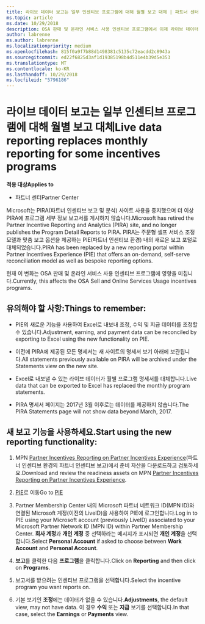 ```yaml
---
title: 라이브 데이터 보고는 일부 인센티브 프로그램에 대해 월별 보고 대체 | 파트너 센터
ms.topic: article
ms.date: 10/29/2018
description: OSA 판매 및 온라인 서비스 사용 인센티브 프로그램에서 이제 라이브 데이터 보고를 받을 수 있습니다.
author: labrenne
ms.author: labrenne
ms.localizationpriority: medium
ms.openlocfilehash: 815f0a9f7b88d1498381c5135c72eacdd2c8943a
ms.sourcegitcommit: ed22f6825d3af1d19385198b4d511e4b39d5e353
ms.translationtype: MT
ms.contentlocale: ko-KR
ms.lasthandoff: 10/29/2018
ms.locfileid: "5796186"
---
```

# <a name="live-data-reporting-replaces-monthly-reporting-for-some-incentives-programs"></a><span data-ttu-id="41704-103">라이브 데이터 보고는 일부 인센티브 프로그램에 대해 월별 보고 대체</span><span class="sxs-lookup"><span data-stu-id="41704-103">Live data reporting replaces monthly reporting for some incentives programs</span></span>

**<span data-ttu-id="41704-104">적용 대상</span><span class="sxs-lookup"><span data-stu-id="41704-104">Applies to</span></span>**

-  <span data-ttu-id="41704-105">파트너 센터</span><span class="sxs-lookup"><span data-stu-id="41704-105">Partner Center</span></span>

<span data-ttu-id="41704-106">Microsoft는 PIRA(파트너 인센티브 보고 및 분석) 사이트 사용을 중지했으며 더 이상 PIRA에 프로그램 세부 정보 보고서를 게시하지 않습니다.</span><span class="sxs-lookup"><span data-stu-id="41704-106">Microsoft has retired the Partner Incentive Reporting and Analytics (PIRA) site, and no longer publishes the Program Detail Reports to PIRA.</span></span> <span data-ttu-id="41704-107">PIRA는 주문형 셀프 서비스 조정 모델과 맞춤 보고 옵션을 제공하는 PIE(파트너 인센티브 환경) 내의 새로운 보고 포털로 대체되었습니다.</span><span class="sxs-lookup"><span data-stu-id="41704-107">PIRA has been replaced by a new reporting portal within Partner Incentives Experience (PIE) that offers an on-demand, self-serve reconciliation model as well as bespoke reporting options.</span></span> 

<span data-ttu-id="41704-108">현재 이 변화는 OSA 판매 및 온라인 서비스 사용 인센티브 프로그램에 영향을 미칩니다.</span><span class="sxs-lookup"><span data-stu-id="41704-108">Currently, this affects the OSA Sell and Online Services Usage incentives programs.</span></span>

## <a name="things-to-remember"></a><span data-ttu-id="41704-109">유의해야 할 사항:</span><span class="sxs-lookup"><span data-stu-id="41704-109">Things to remember:</span></span> 

- <span data-ttu-id="41704-110">PIE의 새로운 기능을 사용하여 Excel로 내보내 조정, 수익 및 지급 데이터를 조정할 수 있습니다.</span><span class="sxs-lookup"><span data-stu-id="41704-110">Adjustment, earning, and payment data can be reconciled by exporting to Excel using the new functionality on PIE.</span></span>

- <span data-ttu-id="41704-111">이전에 PIRA에 제공된 모든 명세서는 새 사이트의 명세서 보기 아래에 보관됩니다.</span><span class="sxs-lookup"><span data-stu-id="41704-111">All statements previously available on PIRA will be archived under the Statements view on the new site.</span></span> 

- <span data-ttu-id="41704-112">Excel로 내보낼 수 있는 라이브 데이터가 월별 프로그램 명세서를 대체합니다.</span><span class="sxs-lookup"><span data-stu-id="41704-112">Live data that can be exported to Excel has replaced the monthly program statements.</span></span>

- <span data-ttu-id="41704-113">PIRA 명세서 페이지는 2017년 3월 이후로는 데이터를 제공하지 않습니다.</span><span class="sxs-lookup"><span data-stu-id="41704-113">The PIRA Statements page will not show data beyond March, 2017.</span></span>
 
## <a name="start-using-the-new-reporting-functionality"></a><span data-ttu-id="41704-114">새 보고 기능을 사용하세요.</span><span class="sxs-lookup"><span data-stu-id="41704-114">Start using the new reporting functionality:</span></span> 

1. <span data-ttu-id="41704-115">MPN [Partner Incentives Reporting on Partner Incentives Experience](http://aka.ms/osareadiness )(파트너 인센티브 환경의 파트너 인센티브 보고)에서 준비 자산을 다운로드하고 검토하세요.</span><span class="sxs-lookup"><span data-stu-id="41704-115">Download and review the readiness assets on MPN [Partner Incentives Reporting on Partner Incentives Experience](http://aka.ms/osareadiness ).</span></span>

2. <span data-ttu-id="41704-116">[PIE](https://partnerincentives.microsoft.com/)로 이동</span><span class="sxs-lookup"><span data-stu-id="41704-116">Go to [PIE](https://partnerincentives.microsoft.com/)</span></span>

3. <span data-ttu-id="41704-117">Partner Membership Center 내의 Microsoft 파트너 네트워크 ID(MPN ID)와 연결된 Microsoft 계정(이전의 LiveID)을 사용하여 PIE에 로그인합니다.</span><span class="sxs-lookup"><span data-stu-id="41704-117">Log in to PIE using your Microsoft account (previously LiveID) associated to your Microsoft Partner Network ID (MPN ID) within Partner Membership Center.</span></span> <span data-ttu-id="41704-118">**회사 계정**과 **개인 계정** 중 선택하라는 메시지가 표시되면 **개인 계정**을 선택합니다.</span><span class="sxs-lookup"><span data-stu-id="41704-118">Select **Personal Account** if asked to choose between **Work Account** and **Personal Account**.</span></span>

4. <span data-ttu-id="41704-119">**보고**를 클릭한 다음 **프로그램**을 클릭합니다.</span><span class="sxs-lookup"><span data-stu-id="41704-119">Click on **Reporting** and then click on **Programs**.</span></span> 

5. <span data-ttu-id="41704-120">보고서를 받으려는 인센티브 프로그램을 선택합니다.</span><span class="sxs-lookup"><span data-stu-id="41704-120">Select the incentive program you want reports on.</span></span> 

6. <span data-ttu-id="41704-121">기본 보기인 **조정**에는 데이터가 없을 수 있습니다.</span><span class="sxs-lookup"><span data-stu-id="41704-121">**Adjustments**, the default view, may not have data.</span></span>  <span data-ttu-id="41704-122">이 경우 **수익** 또는 **지급** 보기를 선택합니다.</span><span class="sxs-lookup"><span data-stu-id="41704-122">In that case, select the **Earnings** or **Payments** view.</span></span>


 

 



